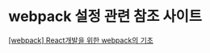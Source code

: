 # webpack 설정 관련 참조 사이트
[[webpack] React개발을 위한 webpack의 기초](http://yubylab.tistory.com/entry/webpack-React%EA%B0%9C%EB%B0%9C%EC%9D%84-%EC%9C%84%ED%95%9C-webpack%EC%9D%98-%EA%B8%B0%EC%B4%88?category=596759)